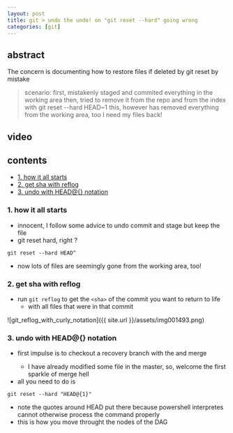 ```yaml
---
layout: post
title: git > undo the undo! on "git reset --hard" going wrong
categories: [git]
---
```

## abstract
The concern is documenting how to restore files if deleted by git reset by mistake

>scenario: first, mistakenly staged and commited everything in the working area
>then, tried to remove it from the repo and from the index with git reset --hard HEAD~1
>this, however has removed everything from the working area, too 
>I need my files back! 

## video
## contents
<!-- TOC -->

- [1. how it all starts](#1-how-it-all-starts)
- [2. get sha with reflog](#2-get-sha-with-reflog)
- [3. undo with HEAD@{} notation](#3-undo-with-head-notation)

<!-- /TOC -->

### 1. how it all starts
* innocent, I follow some advice to undo commit and stage but keep the file
* git reset hard, right ? 

```
git reset --hard HEAD^
```

* now lots of files are seemingly gone from the working area, too!

### 2. get sha with reflog
* run `git reflog` to get the `<sha>` of the commit you want to return to life 
    * with all files that were in that commit

![git_reflog_with_curly_notation]({{ site.url }}/assets/img001493.png)

### 3. undo with HEAD@{} notation
* first impulse is to checkout a recovery branch with the <sha> and merge 
  * I have already modified some file in the master, so, welcome the first sparkle of merge hell
* all you need to do is

```
git reset --hard "HEAD@{1}"
```

* note the quotes around HEAD put there because powershell interpretes cannot otherwise process the command properly
* this is how you move throught the nodes of the DAG
